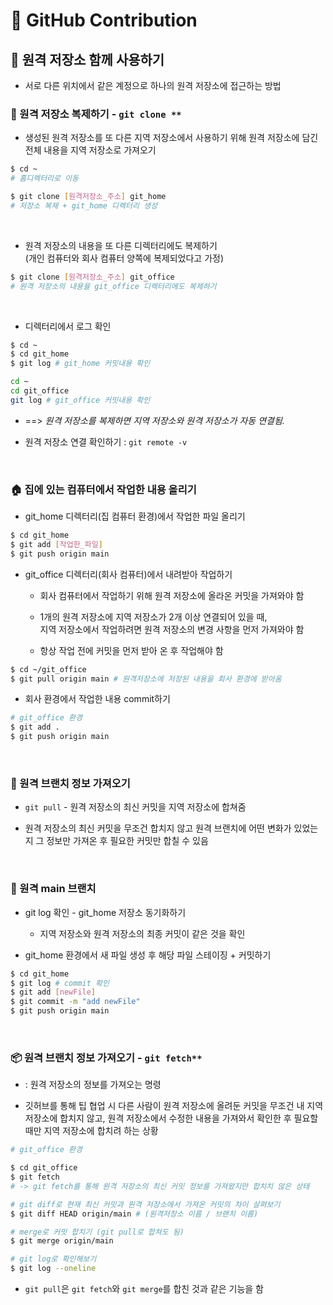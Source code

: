 # 🙌 GitHub Contribution

## 🌌 원격 저장소 함께 사용하기

+ 서로 다른 위치에서 같은 계정으로 하나의 원격 저장소에 접근하는 방법

### 🧬 원격 저장소 복제하기 - `git clone **`

+ 생성된 원격 저장소를 또 다른 지역 저장소에서 사용하기 위해 원격 저장소에 담긴 전체 내용을 지역 저장소로 가져오기

```bash
$ cd ~ 
# 홈디렉터리로 이동

$ git clone [원격저장소_주소] git_home 
# 저장소 복제 + git_home 디렉터리 생성
```
<br>

+ 원격 저장소의 내용을 또 다른 디렉터리에도 복제하기
  <br>  (개인 컴퓨터와 회사 컴퓨터 양쪽에 복제되었다고 가정)

```bash
$ git clone [원격저장소_주소] git_office 
# 원격 저장소의 내용을 git_office 디렉터리에도 복제하기
```
<br>

+ 디렉터리에서 로그 확인

```bash
$ cd ~
$ cd git_home
$ git log # git_home 커밋내용 확인

cd ~
cd git_office
git log # git_office 커밋내용 확인
```

+ ==> *원격 저장소를 복제하면 지역 저장소와 원격 저장소가 자동 연결됨.*

+ 원격 저장소 연결 확인하기 : `git remote -v`

<br>


### 🏠 집에 있는 컴퓨터에서 작업한 내용 올리기

+ git_home 디렉터리(집 컴퓨터 환경)에서 작업한 파일 올리기

```bash
$ cd git_home
$ git add [작업한_파일]
$ git push origin main
```

+ git_office 디렉터리(회사 컴퓨터)에서 내려받아 작업하기

    + 회사 컴퓨터에서 작업하기 위해 원격 저장소에 올라온 커밋을 가져와야 함

    + 1개의 원격 저장소에 지역 저장소가 2개 이상 연결되어 있을 때,
    <br> 지역 저장소에서 작업하려면 원격 저장소의 변경 사항을 먼저 가져와야 함

    + 항상 작업 전에 커밋을 먼저 받아 온 후 작업해야 함


```bash
$ cd ~/git_office
$ git pull origin main # 원격저장소에 저장된 내용을 회사 환경에 받아옴
```

+ 회사 환경에서 작업한 내용 commit하기
```bash
# git_office 환경
$ git add .
$ git push origin main
```
<br>

### 🛬 원격 브랜치 정보 가져오기

+ `git pull` - 원격 저장소의 최신 커밋을 지역 저장소에 합쳐줌

+ 원격 저장소의 최신 커밋을 무조건 합치지 않고 원격 브랜치에 어떤 변화가 있었는지 그 정보만 가져온 후 필요한 커밋만 합칠 수 있음

<br>

### 🚩 원격 main 브랜치

+ git log 확인 - git_home 저장소 동기화하기
    + 지역 저장소와 원격 저장소의 최종 커밋이 같은 것을 확인

+ git_home 환경에서 새 파일 생성 후 해당 파일 스테이징 + 커밋하기

```bash
$ cd git_home
$ git log # commit 확인
$ git add [newFile]
$ git commit -m "add newFile"
$ git push origin main
```
<br>

### 📦 원격 브랜치 정보 가져오기 - `git fetch**`

+ : 원격 저장소의 정보를 가져오는 명령

+ 깃허브를 통해 팁 협업 시 다른 사람이 원격 저장소에 올려둔 커밋을 무조건 내 지역 저장소에 합치지 않고, 원격 저장소에서 수정한 내용을 가져와서 확인한 후 필요할 때만 지역 저장소에 합치려 하는 상황

```bash
# git_office 환경

$ cd git_office
$ git fetch
# -> git fetch를 통해 원격 저장소의 최신 커밋 정보를 가져왔지만 합치치 않은 상태

# git diff로 현재 최신 커밋과 원격 저장소에서 가져온 커밋의 차이 살펴보기
$ git diff HEAD origin/main # (원격저장소 이름 / 브랜치 이름)

# merge로 커밋 합치기 (git pull로 합쳐도 됨)
$ git merge origin/main

# git log로 확인해보기
$ git log --oneline
```

+ `git pull`은 `git fetch`와 `git merge`를 합친 것과 같은 기능을 함